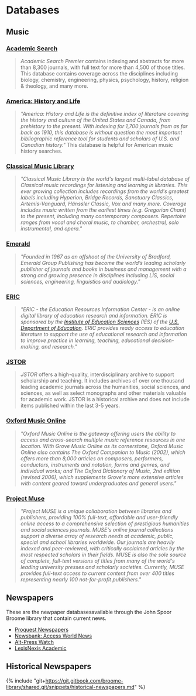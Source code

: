 # Databases

## Music

### [Academic Search](http://summit.csuci.edu:2048/login?url=http://search.ebscohost.com/login.aspx?authtype=ip,uid&profile=ehost&defaultdb=aph)

> _Academic Search Premier_ contains indexing and abstracts for more than 8,300 journals, with full text for more than 4,500 of those titles. This database contains coverage across the disciplines including biology, chemistry, engineering, physics, psychology, history, religion & theology, and many more.

### [America: History and Life](http://web.a.ebscohost.com/ehost/search/advanced?sid=2a898822-7163-4de7-a275-18d8c61c6562%40sessionmgr4004&vid=1&hid=4101)

> _"America: History and Life is the definitive index of literature covering the history and culture of the United States and Canada, from prehistory to the present. With indexing for 1,700 journals from as far back as 1910, this database is without question the most important bibliographic reference tool for students and scholars of U.S. and Canadian history."_ This database is helpful for American music history searches.

### [Classical Music Library](http://summit.csuci.edu:2048/login?url=http://clmu.alexanderstreet.com)

> _"Classical Music Library is the world's largest multi-label database of Classical music recordings for listening and learning in libraries. This ever growing collection includes recordings from the world's greatest labels including Hyperion, Bridge Records, Sanctuary Classics, Artemis-Vanguard, Hänssler Classic, Vox and many more. Coverage includes music written from the earliest times \(e.g. Gregorian Chant\) to the present, including many contemporary composers. Repertoire ranges from vocal and choral music, to chamber, orchestral, solo instrumental, and opera."_

### [Emerald](http://summit.csuci.edu:2048/login?url=http://www.emeraldinsight.com/ft)

> _"Founded in 1967 as an offshoot of the University of Bradford, Emerald Group Publishing has become the world’s leading scholarly publisher of journals and books in business and management with a strong and growing presence in disciplines including LIS, social sciences, engineering, linguistics and audiology."_

### [ERIC](http://summit.csuci.edu:2048/login?url=http://search.ebscohost.com/login.aspx?authtype=ip,uid&profile=ehost&defaultdb=eric)

> _"ERIC - the Education Resources Information Center - is an online digital library of education research and information. ERIC is sponsored by the _[_Institute of Education Sciences_](http://ies.ed.gov/)_ \(IES\) of the _[_U.S. Department of Education_](http://www.ed.gov/)_. ERIC provides ready access to education literature to support the use of educational research and information to improve practice in learning, teaching, educational decision-making, and research."_

### [JSTOR](http://summit.csuci.edu:2048/login?url=http://www.jstor.org/search)

> _JSTOR_ offers a high-quality, interdisciplinary archive to support scholarship and teaching. It includes archives of over one thousand leading academic journals across the humanities, social sciences, and sciences, as well as select monographs and other materials valuable for academic work. JSTOR is a historical archive and does not include items published within the last 3-5 years.

### [Oxford Music Online](http://summit.csuci.edu:2048/login?url=http://www.oxfordmusiconline.com)

> _"Oxford Music Online is the gateway offering users the ability to access and cross-search multiple music reference resources in one location. With Grove Music Online as its cornerstone, Oxford Music Online also contains The Oxford Companion to Music \(2002\), which offers more than 8,000 articles on composers, performers, conductors, instruments and notation, forms and genres, and individual works; and The Oxford Dictionary of Music, 2nd edition \(revised 2006\), which supplements Grove's more extensive articles with content geared toward undergraduates and general users."_

### [Project Muse](http://summit.csuci.edu:2048/login?url=http://muse.jhu.edu/)

> _"Project MUSE is a unique collaboration between libraries and publishers, providing 100% full-text, affordable and user-friendly online access to a comprehensive selection of prestigious humanities and social sciences journals. MUSE's online journal collections support a diverse array of research needs at academic, public, special and school libraries worldwide. Our journals are heavily indexed and peer-reviewed, with critically acclaimed articles by the most respected scholars in their fields. MUSE is also the sole source of complete, full-text versions of titles from many of the world's leading university presses and scholarly societies. Currently, MUSE provides full-text access to current content from over 400 titles representing nearly 100 not-for-profit publishers."_

## Newspapers

These are the newpaper databasesavailable through the John Spoor Broome library that contain current news.

* [Proquest Newspapers](http://summit.csuci.edu:2048/login?url=http://proquest.umi.com/pqdweb?RQT=306&TS=1058457987&DBId=G5#sform)
* [Newsbank: Access World News](http://summit.csuci.edu:2048/login?url=http://infoweb.newsbank.com)
* [Alt-Press Watch](http://summit.csuci.edu:2048/login?url=http://proquest.umi.com/pqdweb?RQT=306&TS=1058457987&DBId=14396#sform)
* [LexisNexis Academic](http://summit.csuci.edu:2048/login?url=http://www.lexisnexis.com/us/lnacademic)

## Historical Newspapers

{% include "git+https://git.gitbook.com/broome-library/shared.git/snippets/historical-newspapers.md"  %}
